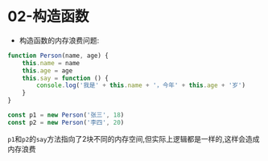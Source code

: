# 02-构造函数

- 构造函数的内存浪费问题:

```javascript
function Person(name, age) {
    this.name = name
    this.age = age
    this.say = function () {
        console.log('我是' + this.name + '，今年' + this.age + '岁')
    }
}

const p1 = new Person('张三', 18)
const p2 = new Person('李四', 20)
```

`p1`和`p2`的`say`方法指向了2块不同的内存空间,但实际上逻辑都是一样的,这样会造成内存浪费